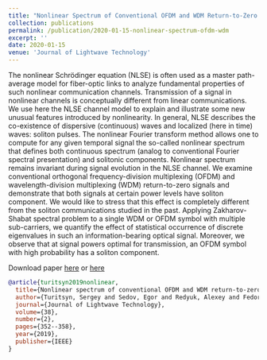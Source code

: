 ```yaml
---
title: "Nonlinear Spectrum of Conventional OFDM and WDM Return-to-Zero Signals in Nonlinear Channel"
collection: publications
permalink: /publication/2020-01-15-nonlinear-spectrum-ofdm-wdm
excerpt: ''
date: 2020-01-15
venue: 'Journal of Lightwave Technology'
---
```

The nonlinear Schrödinger equation (NLSE) is often used as a master path-average model for fiber-optic 
links to analyze fundamental properties of such nonlinear communication channels. 
Transmission of a signal in nonlinear channels is conceptually different from linear communications. 
We use here the NLSE channel model to explain and illustrate some new unusual features introduced by nonlinearity. 
In general, NLSE describes the co-existence of dispersive (continuous) waves and localized (here in time) waves: 
soliton pulses. The nonlinear Fourier transform method allows one to compute for any given temporal signal 
the so-called nonlinear spectrum that defines both continuous spectrum (analog to conventional 
Fourier spectral presentation) and solitonic components. Nonlinear spectrum remains invariant during signal 
evolution in the NLSE channel. We examine conventional orthogonal frequency-division multiplexing (OFDM) 
and wavelength-division multiplexing (WDM) return-to-zero signals and demonstrate that both signals at certain 
power levels have soliton component. We would like to stress that this effect is completely different from the 
soliton communications studied in the past. Applying Zakharov-Shabat spectral problem to a single WDM or OFDM 
symbol with multiple sub-carriers, 
we quantify the effect of statistical occurrence of discrete eigenvalues in such an information-bearing optical 
signal. Moreover, we observe that at signal powers optimal for transmission, an 
OFDM symbol with high probability has a soliton component.

Download paper [here](https://esf0.github.io/files/nonlinear_spectrum_of_conventional_ofdm_and_wdm.pdf) or 
[here](https://ieeexplore.ieee.org/abstract/document/8915744)

```bibtex
@article{turitsyn2019nonlinear,
  title={Nonlinear spectrum of conventional OFDM and WDM return-to-zero signals in nonlinear channel},
  author={Turitsyn, Sergey and Sedov, Egor and Redyuk, Alexey and Fedoruk, Mikhail},
  journal={Journal of Lightwave Technology},
  volume={38},
  number={2},
  pages={352--358},
  year={2019},
  publisher={IEEE}
}
```
